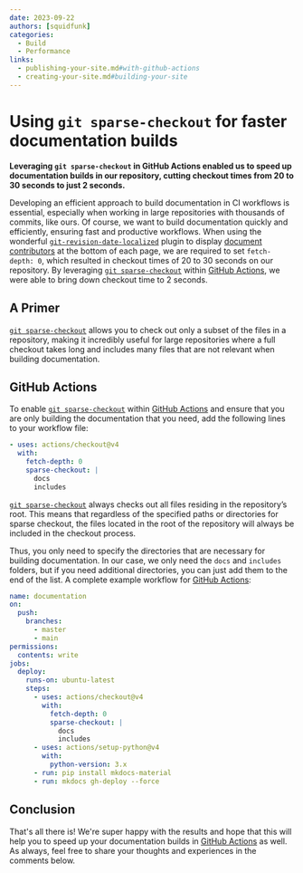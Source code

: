```yaml
---
date: 2023-09-22
authors: [squidfunk]
categories:
  - Build
  - Performance
links:
  - publishing-your-site.md#with-github-actions
  - creating-your-site.md#building-your-site
---
```


# Using `git sparse-checkout` for faster documentation builds

__Leveraging `git sparse-checkout` in GitHub Actions enabled us to speed up
documentation builds in our repository, cutting checkout times from 20 to 30
seconds to just 2 seconds.__

Developing an efficient approach to build documentation in CI workflows is
essential, especially when working in large repositories with thousands of
commits, like ours. Of course, we want to build documentation quickly and
efficiently, ensuring fast and productive workflows. When using the wonderful
[`git-revision-date-localized`][git-revision-date-localized] plugin to display
[document contributors] at the bottom of each page, we are required to set
`fetch-depth: 0`, which resulted in checkout times of 20 to 30 seconds on our
repository. By leveraging [`git sparse-checkout`][git sparse-checkout] within
[GitHub Actions], we were able to bring down checkout time to 2 seconds.

  [git sparse-checkout]: https://git-scm.com/docs/git-sparse-checkout
  [GitHub Actions]: ../../publishing-your-site.md#with-github-actions
  [git-revision-date-localized]: https://github.com/timvink/mkdocs-git-revision-date-localized-plugin
  [document contributors]: ../../setup/adding-a-git-repository.md#document-contributors

<!-- more -->

## A Primer

[`git sparse-checkout`][git sparse-checkout] allows you to check out only a
subset of the files in a repository, making it incredibly useful for large
repositories where a full checkout takes long and includes many files that are
not relevant when building documentation.

## GitHub Actions

To enable [`git sparse-checkout`][git sparse-checkout] within [GitHub Actions]
and ensure that you are only building the documentation that you need, add the
following lines to your workflow file:

``` yaml
- uses: actions/checkout@v4
  with:
    fetch-depth: 0
    sparse-checkout: |
      docs
      includes
```

[`git sparse-checkout`][git sparse-checkout] always checks out all files
residing in the repository’s root. This means that regardless of the specified
paths or directories for sparse checkout, the files located in the root of the
repository will always be included in the checkout process.

Thus, you only need to specify the directories that are necessary for building
documentation. In our case, we only need the `docs` and `includes` folders,
but if you need additional directories, you can just add them to the end of the
list. A complete example workflow for [GitHub Actions]:

``` yaml hl_lines="13-18"
name: documentation
on:
  push:
    branches:
      - master
      - main
permissions:
  contents: write
jobs:
  deploy:
    runs-on: ubuntu-latest
    steps:
      - uses: actions/checkout@v4
        with:
          fetch-depth: 0
          sparse-checkout: |
            docs
            includes
      - uses: actions/setup-python@v4
        with:
          python-version: 3.x
      - run: pip install mkdocs-material
      - run: mkdocs gh-deploy --force
```

## Conclusion

That's all there is! We're super happy with the results and hope that this will
help you to speed up your documentation builds in [GitHub Actions] as well. As
always, feel free to share your thoughts and experiences in the comments below.
